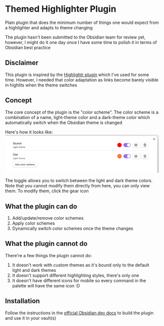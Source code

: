 # Themed Highlighter Plugin
Plain plugin that does the minimum number of things one would expect from a highlighter
and adapts to theme changing

The plugin hasn't been submitted to the Obsidian team for review yet, however, I might do it one day
once I have some time to polish it in terms of Obsidian best practice

## Disclaimer
This plugin is inspired by the [Highlightr plugin](https://github.com/chetachiezikeuzor/Highlightr-Plugin) which I've used for some time. However,
I needed that color adaptation as links become barely visible in highlits when the theme switches

## Concept
The core concept of the plugin is the "color scheme". The color scheme is a combination of a name, light-theme color and a dark-theme color
which automatically switch when the Obsidian theme is changed

Here's how it looks like:
![img.png](assets/img.png)

The toggle allows you to switch between the light and dark theme colors. Note that you cannot modify them directly
from here, you can only view them. To modify them, click the gear icon

## What the plugin can do
1. Add/update/remove color schemes
2. Apply color schemes
3. Dynamically switch color schemes once the theme changes

## What the plugin cannot do
There're a few things the plugin cannot do:
1. It doesn't work with custom themes as it's bound only to the default light and dark themes
2. It doesn't support different highlighting styles, there's only one
3. It doesn't have different icons for mobile so every command in the palette will have the same icon :D

## Installation
Follow the instructions in the [official Obsidian dev docs](https://docs.obsidian.md/Plugins/Getting+started/Build+a+plugin) to build
the plugin and use it in your vault(s)
